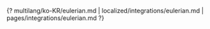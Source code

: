 {? multilang/ko-KR/eulerian.md | localized/integrations/eulerian.md | pages/integrations/eulerian.md ?}
